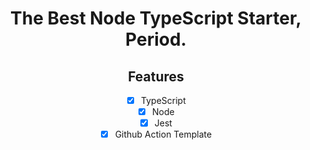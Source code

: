 <h1 align="center">The Best Node TypeScript Starter, Period.</h1>

<h2 align="center">Features</h2>

<div align="center">

- [x] TypeScript
- [x] Node
- [x] Jest
- [x] Github Action Template

</div>
